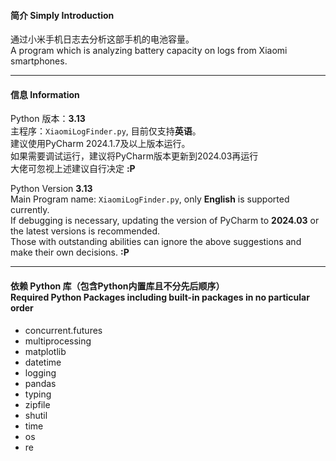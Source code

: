 #### 简介 Simply Introduction
通过小米手机日志去分析这部手机的电池容量。<br />
A program which is analyzing battery capacity on logs from Xiaomi smartphones.
****
#### 信息 Information
Python 版本：**3.13**<br />
主程序：`XiaomiLogFinder.py`, 目前仅支持**英语**。<br />
建议使用PyCharm 2024.1.7及以上版本运行。<br />
如果需要调试运行，建议将PyCharm版本更新到2024.03再运行<br />
大佬可忽视上述建议自行决定 **:P**

Python Version **3.13**<br />
Main Program name: `XiaomiLogFinder.py`, only **English** is supported currently.<br />
If debugging is necessary, updating the version of PyCharm to **2024.03** or the latest versions is recommended.<br />
Those with outstanding abilities can ignore the above suggestions and make their own decisions. **:P**

****
####  依赖 Python 库（包含Python内置库且不分先后顺序） <br /> Required Python Packages including built-in packages in no particular order
- concurrent.futures
- multiprocessing
- matplotlib
- datetime
- logging
- pandas
- typing
- zipfile
- shutil
- time
- os
- re